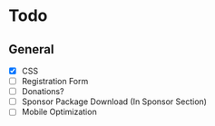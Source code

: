 # Todo

## General
- [X] CSS
- [ ] Registration Form
- [ ] Donations?
- [ ] Sponsor Package Download (In Sponsor Section)
- [ ] Mobile Optimization